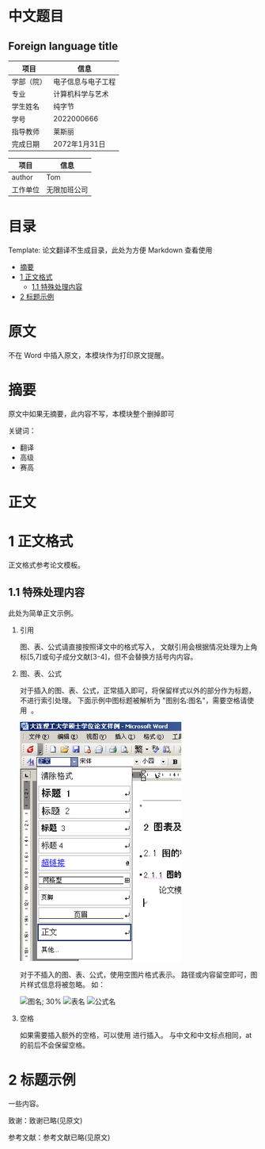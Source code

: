<!-- 使用多种标题格式 -->
<!-- markdownlint-disable MD003 -->
<!-- 使用多个一级标题 -->
<!-- markdownlint-disable MD025 -->

中文题目 <!-- omit in toc -->
===

Foreign language title <!-- omit in toc -->
---

| 项目       | 信息               |
| ---------- | ------------------ |
| 学部（院） | 电子信息与电子工程 |
| 专业       | 计算机科学与艺术   |
| 学生姓名   | 纯字节             |
| 学号       | 2022000666         |
| 指导教师   | 莱斯丽             |
| 完成日期   | 2072年1月31日      |

| 项目     | 信息         |
| -------- | ------------ |
| author   | Tom          |
| 工作单位 | 无限加班公司 |

目录 <!-- omit in toc -->
===

Template: 论文翻译不生成目录，此处为方便 Markdown 查看使用

- [摘要](#摘要)
- [1 正文格式](#1-正文格式)
  - [1.1 特殊处理内容](#11-特殊处理内容)
- [2 标题示例](#2-标题示例)

原文 <!-- omit in toc -->
===

不在 Word 中插入原文，本模块作为打印原文提醒。

摘要
===

原文中如果无摘要，此内容不写，本模块整个删掉即可

关键词：

- 翻译
- 高级
- 赛高

正文 <!-- omit in toc -->
===

# 1 正文格式

正文格式参考论文模板。

## 1.1 特殊处理内容

此处为简单正文示例。

1. 引用

   图、表、公式请直接按照译文中的格式写入，
   文献引用会根据情况处理为上角标[5,7]或句子成分文献[3-4]，但不会替换方括号内内容。

2. 图、表、公式

   对于插入的图、表、公式，正常插入即可，将保留样式以外的部分作为标题，不进行索引处理。
   下面示例中图标题被解析为 "图别名:图名"，需要空格请使用 &nbsp;。

   ![图别名: 图名; 50%](image/image014.png)

   对于不插入的图、表、公式，使用空图片格式表示。
   路径或内容留空即可，图片样式信息将被忽略。
   如：

   ![图名; 30%]()
   ![表名]()
   ![公式名]()

3. 空格

   如果需要插入额外的空格，可以使用&nbsp;进行插入。
   与中文和中文标点相同，at &nbsp; 的前后不会保留空格。

# 2 标题示例

一些内容。

<!-- 不翻译致谢和参考文献，需保留以下内容 -->

致谢：致谢已略(见原文)

参考文献：参考文献已略(见原文)
